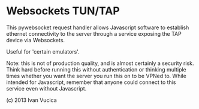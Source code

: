 Websockets TUN/TAP
==================

This pywebsocket request handler allows Javascript software to establish
ethernet connectivity to the server through a service exposing the TAP
device via Websockets.

Useful for 'certain emulators'.

Note: this is not of production quality, and is almost certainly a
security risk. Think hard before running this without authentication or
thinking multiple times whether you want the server you run this on to be
VPNed to. While intended for Javascript, remember that anyone could connect
to this service even without Javascript.

(c) 2013 Ivan Vucica
